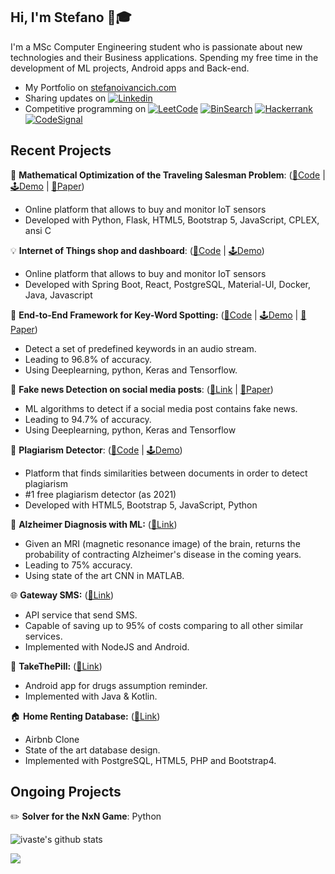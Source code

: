 ## Hi, I'm Stefano 👋🎓‍

I'm a MSc Computer Engineering student who is passionate about new technologies and their Business applications. Spending my free time in the development of ML projects, Android apps and Back-end.

 - My Portfolio on <a href="https://www.stefanoivancich.com">stefanoivancich.com</a>
 - Sharing updates on [![Linkedin](https://img.shields.io/badge/-LinkedIn-blue?style=flat&logo=Linkedin&logoColor=white)](https://www.linkedin.com/in/stefano-ivancich/)
 - Competitive programming on [![LeetCode](https://img.shields.io/badge/-LeetCode-ff8c00?style=flat&labelColor=ff8c00&logo=LeetCode&logoColor=white)](https://leetcode.com/steiva/) [![BinSearch](https://img.shields.io/badge/-BinarySearch-lightgrey)](https://binarysearch.com/@/ciccio) [![Hackerrank](https://img.shields.io/badge/-hackerrank-7cfc00?style=flat&labelColor=7cfc00&logo=hackerrank&logoColor=white)](https://www.hackerrank.com/ivancich_stefano) [![CodeSignal](https://img.shields.io/badge/-CodeSignal-blue)](https://app.codesignal.com/profile/stefano_i2)
 
 
 
## Recent Projects
 📐 **Mathematical Optimization of the Traveling Salesman Problem**: ([🔗Code](https://github.com/deno750/TSP_Optimization) | [🕹️Demo](http://159.89.0.117/) | [📄Paper](https://github.com/deno750/TSP_Optimization/raw/master/TSP_Optimization%20-%20Deronjic%20-%20Ivancich.pdf))
  - Online platform that allows to buy and monitor IoT sensors
  - Developed with Python, Flask, HTML5, Bootstrap 5, JavaScript,  CPLEX, ansi C  

 💡 **Internet of Things shop and dashboard**: ([🔗Code](https://github.com/lucamoroz/iot-dashboard) | [🕹️Demo]())
  - Online platform that allows to buy and monitor IoT sensors
  - Developed with Spring Boot, React, PostgreSQL, Material-UI, Docker, Java, Javascript 

 🎤 **End-to-End Framework for Key-Word Spotting:** ([🔗Code](https://github.com/ivaste/KeyWordSpotting) | [🕹️Demo](https://colab.research.google.com/drive/15v66rkuL2hF0Ecg7gcD7RMVutVQCc0Nr) | [📄Paper](https://github.com/ivaste/KeyWordSpotting/blob/master/Paper/Key%20Word%20Spotting.pdf))
  - Detect a set of predefined keywords in an audio stream.
  - Leading to 96.8% of accuracy.
  - Using Deeplearning, python, Keras and Tensorflow.

 📰 **Fake news Detection on social media posts**: ([🔗Link](https://github.com/ivaste/FakenewsDetection) | [📄Paper](https://github.com/ivaste/FakenewsDetection/raw/main/Paper/AI%20for%20Fake%20News%20Detection%20in%20Social%20Networks.pdf))
  - ML algorithms to detect if a social media post contains fake news.
  - Leading to 94.7% of accuracy.
  - Using Deeplearning, python, Keras and Tensorflow
 
 📜 **Plagiarism Detector**: ([🔗Code](https://github.com/ivaste/pattern_matching) | [🕹️Demo](https://document-matching.netlify.app/))
  - Platform that finds similarities between documents in order to detect plagiarism
  - #1 free plagiarism detector (as 2021)
  - Developed with HTML5, Bootstrap 5, JavaScript, Python
 
 🧠 **Alzheimer Diagnosis with ML:** ([🔗Link](https://github.com/ivaste/AlzheimerPrediction))
  - Given an MRI (magnetic resonance image) of the brain, returns the probability of contracting Alzheimer's disease in the coming years.
  - Leading to 75% accuracy.
  - Using state of the art CNN in MATLAB.
 
 🌐 **Gateway SMS:** ([🔗Link](https://github.com/ivaste/GatewaySMS))
  - API service that send SMS.
  - Capable of saving up to 95% of costs comparing to all other similar services.
  - Implemented with NodeJS and Android.
 
 💊 **TakeThePill:** ([🔗Link](https://github.com/ivaste/Take-the-Pill))
  - Android app for drugs assumption reminder.
  - Implemented with Java & Kotlin.
 
 🏠 **Home Renting Database:** ([🔗Link](https://stefanoivancich.com/?p=1160))
  - Airbnb Clone
  - State of the art database design.
  - Implemented with PostgreSQL, HTML5, PHP and Bootstrap4.
  

## Ongoing Projects     
 ✏️ **Solver for the NxN Game**: Python

 
![ivaste's github stats](https://github-readme-stats.vercel.app/api?username=ivaste&show_icons=true]&hide=["contribs","prs"])
 
![](https://komarev.com/ghpvc/?username=ivaste)

<!--
![Profile visits](https://badges.pufler.dev/visits/ivaste/ivaste?label=Profile%20visits&style=flat-square)


https://zzetao.github.io/awesome-github-profile/

**ivaste/ivaste** is a ✨ _special_ ✨ repository because its `README.md` (this file) appears on your GitHub profile.

Here are some ideas to get you started:

- 🔭 I’m currently working on ...
- 🌱 I’m currently learning ...
- 👯 I’m looking to collaborate on ...
- 🤔 I’m looking for help with ...
- 💬 Ask me about ...
- 📫 How to reach me: ...
- 😄 Pronouns: ...
- ⚡ Fun fact: ...

https://medium.com/swlh/create-awesome-git-readme-profile-84efa0bcda3b
-->
